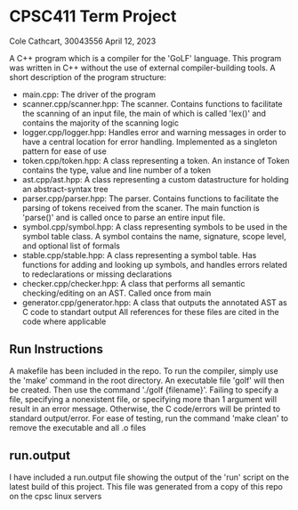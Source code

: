 # CPSC411 Term Project
Cole Cathcart, 30043556
April 12, 2023

A C++ program which is a compiler for the 'GoLF' language. This program was written in C++ without the use of external compiler-building tools. A short description of the program structure:
- main.cpp: The driver of the program
- scanner.cpp/scanner.hpp: The scanner. Contains functions to facilitate the scanning of an input file, the main of which is called 'lex()' and contains the majority of the scanning logic
- logger.cpp/logger.hpp: Handles error and warning messages in order to have a central location for error handling. Implemented as a singleton pattern for ease of use
- token.cpp/token.hpp: A class representing a token. An instance of Token contains the type, value and line number of a token
- ast.cpp/ast.hpp: A class representing a custom datastructure for holding an abstract-syntax tree
- parser.cpp/parser.hpp: The parser. Contains functions to facilitate the parsing of tokens received from the scaner. The main function is 'parse()' and is called once to parse an entire input file.
- symbol.cpp/symbol.hpp: A class representing symbols to be used in the symbol table class. A symbol contains the name, signature, 
scope level, and optional list of formals
- stable.cpp/stable.hpp: A class representing a symbol table. Has functions for adding and looking up symbols, and handles errors
related to redeclarations or missing declarations
- checker.cpp/checker.hpp: A class that performs all semantic checking/editing on an AST. Called once from main
- generator.cpp/generator.hpp: A class that outputs the annotated AST as C code to standart output
All references for these files are cited in the code where applicable

## Run Instructions
A makefile has been included in the repo. To run the compiler, simply use the 'make' command in the root directory. An executable file 'golf' will then be created. Then use the command './golf {filename}'. Failing to specify a file, specifying a nonexistent file, or specifying more than 1 argument will result in an error message. Otherwise, the C code/errors will be printed to standard output/error. For ease of testing, run the command 'make clean' to remove the executable and all .o files

## run.output
I have included a run.output file showing the output of the 'run' script on the latest build of this project. This file was generated from a copy of this repo on the cpsc linux servers
